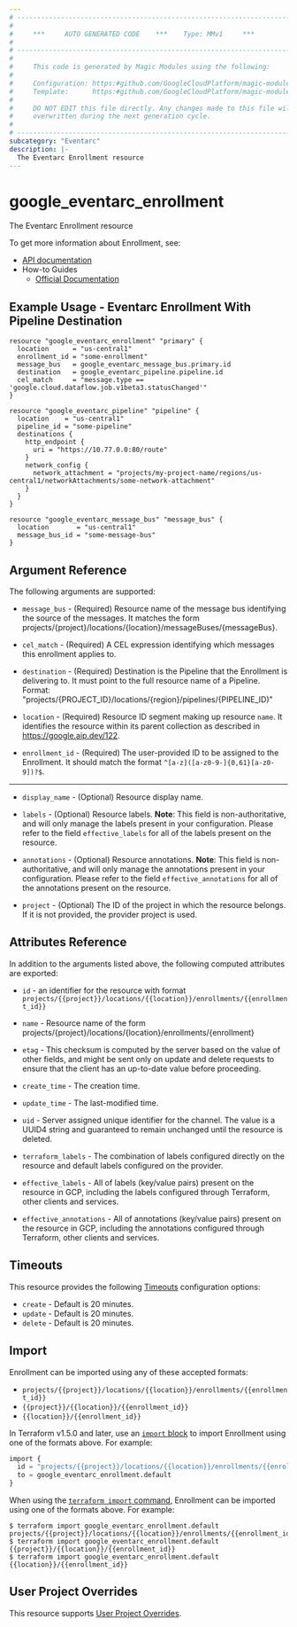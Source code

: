 ```yaml
---
# ----------------------------------------------------------------------------
#
#     ***     AUTO GENERATED CODE    ***    Type: MMv1     ***
#
# ----------------------------------------------------------------------------
#
#     This code is generated by Magic Modules using the following:
#
#     Configuration: https:#github.com/GoogleCloudPlatform/magic-modules/tree/main/mmv1/products/eventarc/Enrollment.yaml
#     Template:      https:#github.com/GoogleCloudPlatform/magic-modules/tree/main/mmv1/templates/terraform/resource.html.markdown.tmpl
#
#     DO NOT EDIT this file directly. Any changes made to this file will be
#     overwritten during the next generation cycle.
#
# ----------------------------------------------------------------------------
subcategory: "Eventarc"
description: |-
  The Eventarc Enrollment resource
---
```


# google_eventarc_enrollment

The Eventarc Enrollment resource


To get more information about Enrollment, see:

* [API documentation](https://cloud.google.com/eventarc/docs/reference/rest/v1/projects.locations.enrollments)
* How-to Guides
    * [Official Documentation](https://cloud.google.com/eventarc/advanced/docs/receive-events/create-enrollment)

## Example Usage - Eventarc Enrollment With Pipeline Destination


```hcl
resource "google_eventarc_enrollment" "primary" {
  location      = "us-central1"
  enrollment_id = "some-enrollment"
  message_bus   = google_eventarc_message_bus.primary.id
  destination   = google_eventarc_pipeline.pipeline.id
  cel_match     = "message.type == 'google.cloud.dataflow.job.v1beta3.statusChanged'"
}

resource "google_eventarc_pipeline" "pipeline" {
  location    = "us-central1"
  pipeline_id = "some-pipeline"
  destinations {
    http_endpoint {
      uri = "https://10.77.0.0:80/route"
    }
    network_config {
      network_attachment = "projects/my-project-name/regions/us-central1/networkAttachments/some-network-attachment"
    }
  }
}

resource "google_eventarc_message_bus" "message_bus" {
  location       = "us-central1"
  message_bus_id = "some-message-bus"
}
```

## Argument Reference

The following arguments are supported:


* `message_bus` -
  (Required)
  Resource name of the message bus identifying the source of the messages. It
  matches the form
  projects/{project}/locations/{location}/messageBuses/{messageBus}.

* `cel_match` -
  (Required)
  A CEL expression identifying which messages this enrollment applies to.

* `destination` -
  (Required)
  Destination is the Pipeline that the Enrollment is delivering to. It must
  point to the full resource name of a Pipeline. Format:
  "projects/{PROJECT_ID}/locations/{region}/pipelines/{PIPELINE_ID)"

* `location` -
  (Required)
  Resource ID segment making up resource `name`. It identifies the resource within its parent collection as described in https://google.aip.dev/122.

* `enrollment_id` -
  (Required)
  The user-provided ID to be assigned to the Enrollment. It should match the
  format `^[a-z]([a-z0-9-]{0,61}[a-z0-9])?$`.


- - -


* `display_name` -
  (Optional)
  Resource display name.

* `labels` -
  (Optional)
  Resource labels.
  **Note**: This field is non-authoritative, and will only manage the labels present in your configuration.
  Please refer to the field `effective_labels` for all of the labels present on the resource.

* `annotations` -
  (Optional)
  Resource annotations.
  **Note**: This field is non-authoritative, and will only manage the annotations present in your configuration.
  Please refer to the field `effective_annotations` for all of the annotations present on the resource.

* `project` - (Optional) The ID of the project in which the resource belongs.
    If it is not provided, the provider project is used.


## Attributes Reference

In addition to the arguments listed above, the following computed attributes are exported:

* `id` - an identifier for the resource with format `projects/{{project}}/locations/{{location}}/enrollments/{{enrollment_id}}`

* `name` -
  Resource name of the form
  projects/{project}/locations/{location}/enrollments/{enrollment}

* `etag` -
  This checksum is computed by the server based on the value of other
  fields, and might be sent only on update and delete requests to ensure that
  the client has an up-to-date value before proceeding.

* `create_time` -
  The creation time.

* `update_time` -
  The last-modified time.

* `uid` -
  Server assigned unique identifier for the channel. The value is a UUID4
  string and guaranteed to remain unchanged until the resource is deleted.

* `terraform_labels` -
  The combination of labels configured directly on the resource
   and default labels configured on the provider.

* `effective_labels` -
  All of labels (key/value pairs) present on the resource in GCP, including the labels configured through Terraform, other clients and services.

* `effective_annotations` -
  All of annotations (key/value pairs) present on the resource in GCP, including the annotations configured through Terraform, other clients and services.


## Timeouts

This resource provides the following
[Timeouts](https://developer.hashicorp.com/terraform/plugin/sdkv2/resources/retries-and-customizable-timeouts) configuration options:

- `create` - Default is 20 minutes.
- `update` - Default is 20 minutes.
- `delete` - Default is 20 minutes.

## Import


Enrollment can be imported using any of these accepted formats:

* `projects/{{project}}/locations/{{location}}/enrollments/{{enrollment_id}}`
* `{{project}}/{{location}}/{{enrollment_id}}`
* `{{location}}/{{enrollment_id}}`


In Terraform v1.5.0 and later, use an [`import` block](https://developer.hashicorp.com/terraform/language/import) to import Enrollment using one of the formats above. For example:

```tf
import {
  id = "projects/{{project}}/locations/{{location}}/enrollments/{{enrollment_id}}"
  to = google_eventarc_enrollment.default
}
```

When using the [`terraform import` command](https://developer.hashicorp.com/terraform/cli/commands/import), Enrollment can be imported using one of the formats above. For example:

```
$ terraform import google_eventarc_enrollment.default projects/{{project}}/locations/{{location}}/enrollments/{{enrollment_id}}
$ terraform import google_eventarc_enrollment.default {{project}}/{{location}}/{{enrollment_id}}
$ terraform import google_eventarc_enrollment.default {{location}}/{{enrollment_id}}
```

## User Project Overrides

This resource supports [User Project Overrides](https://registry.terraform.io/providers/hashicorp/google/latest/docs/guides/provider_reference#user_project_override).
